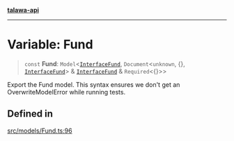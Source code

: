 [**talawa-api**](../../../README.md)

***

# Variable: Fund

> `const` **Fund**: `Model`\<[`InterfaceFund`](../interfaces/InterfaceFund.md), `Document`\<`unknown`, \{\}, [`InterfaceFund`](../interfaces/InterfaceFund.md)\> & [`InterfaceFund`](../interfaces/InterfaceFund.md) & `Required`\<\{\}\>\>

Export the Fund model.
This syntax ensures we don't get an OverwriteModelError while running tests.

## Defined in

[src/models/Fund.ts:96](https://github.com/Suyash878/talawa-api/blob/095e6964ce2a06c1c30d1acf81b6162203f1db91/src/models/Fund.ts#L96)

